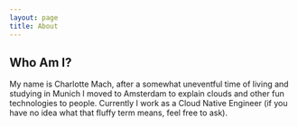 ```yaml
---
layout: page
title: About
---
```

## Who Am I?

My name is Charlotte Mach, after a somewhat uneventful time of living and 
studying in Munich I moved to Amsterdam to explain clouds and other fun technologies
to people. Currently I work as a Cloud Native Engineer (if you have no idea what that
fluffy term means, feel free to ask). 


